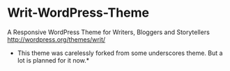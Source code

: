 # Writ-WordPress-Theme
A Responsive WordPress Theme for Writers, Bloggers and Storytellers http://wordpress.org/themes/writ/
* This theme was carelessly forked from some underscores theme. But a lot is planned for it now.*

